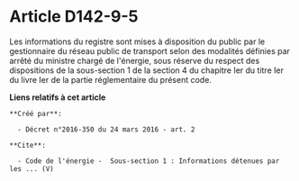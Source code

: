 # Article D142-9-5

Les informations du registre sont mises à disposition du public par le gestionnaire du réseau public de transport selon des
modalités définies par arrêté du ministre chargé de l'énergie, sous réserve du respect des dispositions de la sous-section 1
de la section 4 du chapitre Ier du titre Ier du livre Ier de la partie réglementaire du présent code.

**Liens relatifs à cet article**

	**Créé par**:

	  - Décret n°2016-350 du 24 mars 2016 - art. 2

	**Cite**:

	  - Code de l'énergie -  Sous-section 1 : Informations détenues par les ... (V)
